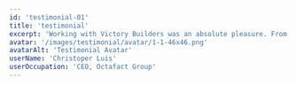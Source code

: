```yaml
---
id: 'testimonial-01'
title: 'testimonial'
excerpt: 'Working with Victory Builders was an absolute pleasure. From start to finish, they were professional, responsive, and delivered a home beyond our expectations. Their team’s expertise in construction is unmatched.'
avatar: '/images/testimonial/avatar/1-1-46x46.png'
avatarAlt: 'Testimonial Avatar'
userName: 'Christoper Luis'
userOccupation: 'CEO, Octafact Group'
---
```


